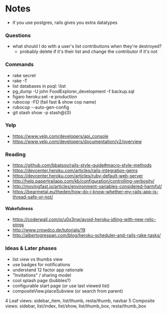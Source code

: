 # Notes

* if you use postgres, rails gives you extra datatypes

### Questions
* what should I do with a user's list contributions when they're destroyed?
  * probably delete if it's their list and change the contributor if it's not

### Commands
* rake secret
* rake -T
* list databases in psql: \\list
* pg_dump -U john FoodExplorer_development -f backup.sql
* figaro heroku:set -e production
* rubocop -FD (fail fast & show cop name)
* rubocop --auto-gen-config
* git stash show -p stash@{0}

### Yelp
* https://www.yelp.com/developers/api_console
* https://www.yelp.com/developers/documentation/v2/overview

### Reading
* https://github.com/bbatsov/rails-style-guide#macro-style-methods
* https://devcenter.heroku.com/articles/rails-integration-gems
* https://devcenter.heroku.com/articles/ruby-default-web-server
* http://help.papertrailapp.com/kb/configuration/controlling-verbosity/
* http://movingfast.io/articles/environment-variables-considered-harmful/
* https://bearmetal.eu/theden/how-do-i-know-whether-my-rails-app-is-thread-safe-or-not/
#### Wakefulness
* https://coderwall.com/p/u0x3nw/avoid-heroku-idling-with-new-relic-pings
* http://www.crowdco.de/tutorials/19
* http://albertogrespan.com/blog/heroku-scheduler-and-rails-rake-tasks/

### Ideas & Later phases
 - list view vs thumbs view
 - use badges for notifications
 - understand 12 factor app rationale
 - "Invitations" / sharing model
 - cool splash page (bubbles?)
 - configurable start page (or use last viewed list)
 - compositeView.placeSubview (or search from parent)

4 Leaf views: sidebar_item, list/thumb, resta/thumb, navbar
5 Composite views: sidebar, list/index, list/show, list/thumb_box, resta/thumb_box
